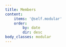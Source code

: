 ```yaml
---
title: Members
content:
    items: '@self.modular'
    order:
        by: date
        dir: desc
body_classes: modular
---
```


